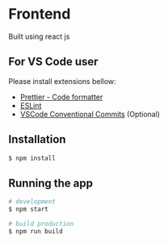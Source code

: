 # Frontend

Built using react js

## For VS Code user

Please install extensions bellow:

- [Prettier - Code formatter](https://marketplace.visualstudio.com/items?itemName=esbenp.prettier-vscode)
- [ESLint](https://marketplace.visualstudio.com/items?itemName=dbaeumer.vscode-eslint)
- [VSCode Conventional Commits](https://marketplace.visualstudio.com/items?itemName=vivaxy.vscode-conventional-commits) (Optional)

## Installation

```bash
$ npm install
```

## Running the app

```bash
# development
$ npm start

# build production
$ npm run build
```
